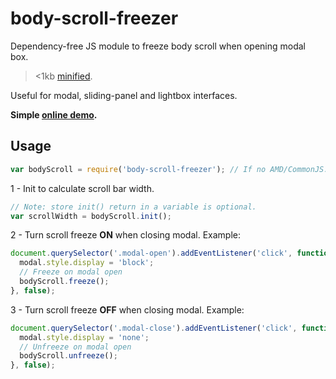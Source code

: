 # body-scroll-freezer

Dependency-free JS module to freeze body scroll when opening modal box.

> <1kb [minified](https://raw.githubusercontent.com/ramonvictor/body-scroll-freezer/master/docs/js/body-scroll-freezer.min.js).

Useful for modal, sliding-panel and lightbox interfaces.

**Simple [online demo](https://ramonvictor.github.io/body-scroll-freezer/).**

## Usage

```js
var bodyScroll = require('body-scroll-freezer'); // If no AMD/CommonJS: window.bodyScrollFreezer;
```

1 - Init to calculate scroll bar width.

```js
// Note: store init() return in a variable is optional.
var scrollWidth = bodyScroll.init();
```

2 - Turn scroll freeze **ON** when closing modal. Example:

```js
document.querySelector('.modal-open').addEventListener('click', function() {
  modal.style.display = 'block';
  // Freeze on modal open
  bodyScroll.freeze();
}, false);
```

3 - Turn scroll freeze **OFF** when closing modal. Example:

```js
document.querySelector('.modal-close').addEventListener('click', function() {
  modal.style.display = 'none';
  // Unfreeze on modal open
  bodyScroll.unfreeze();
}, false);
```
